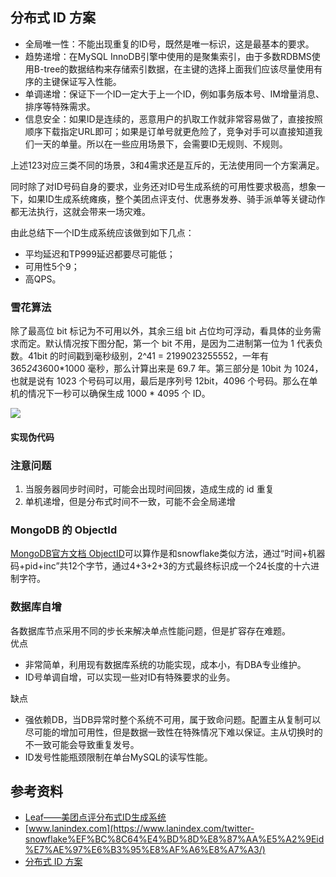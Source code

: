 ## 分布式 ID 方案
- 全局唯一性：不能出现重复的ID号，既然是唯一标识，这是最基本的要求。
- 趋势递增：在MySQL InnoDB引擎中使用的是聚集索引，由于多数RDBMS使用B-tree的数据结构来存储索引数据，在主键的选择上面我们应该尽量使用有序的主键保证写入性能。
- 单调递增：保证下一个ID一定大于上一个ID，例如事务版本号、IM增量消息、排序等特殊需求。
- 信息安全：如果ID是连续的，恶意用户的扒取工作就非常容易做了，直接按照顺序下载指定URL即可；如果是订单号就更危险了，竞争对手可以直接知道我们一天的单量。所以在一些应用场景下，会需要ID无规则、不规则。

上述123对应三类不同的场景，3和4需求还是互斥的，无法使用同一个方案满足。

同时除了对ID号码自身的要求，业务还对ID号生成系统的可用性要求极高，想象一下，如果ID生成系统瘫痪，整个美团点评支付、优惠券发券、骑手派单等关键动作都无法执行，这就会带来一场灾难。

由此总结下一个ID生成系统应该做到如下几点：

- 平均延迟和TP999延迟都要尽可能低；
- 可用性5个9；
- 高QPS。

### 雪花算法
除了最高位 bit 标记为不可用以外，其余三组 bit 占位均可浮动，看具体的业务需求而定。默认情况按下图分配，第一个 bit 不用，是因为二进制第一位为 1 代表负数。41bit 的时间戳到毫秒级别，2^41 = 2199023255552，一年有 365*24*3600*1000 毫秒，那么计算出来是 69.7 年。第三部分是 10bit 为 1024，也就是说有 1023 个号码可以用，最后是序列号 12bit，4096 个号码。那么在单机的情况下一秒可以确保生成 1000 * 4095 个 ID。

![](https://user-gold-cdn.xitu.io/2019/7/20/16c0e1ed6a461619?w=1021&h=346&f=png&s=54352)

#### 实现伪代码

### 注意问题
1. 当服务器同步时间时，可能会出现时间回拨，造成生成的 id 重复
2. 单机递增，但是分布式时间不一致，可能不会全局递增

### MongoDB 的 ObjectId
[MongoDB官方文档 ObjectID](https://docs.mongodb.com/manual/reference/method/ObjectId/#description)可以算作是和snowflake类似方法，通过“时间+机器码+pid+inc”共12个字节，通过4+3+2+3的方式最终标识成一个24长度的十六进制字符。

### 数据库自增
各数据库节点采用不同的步长来解决单点性能问题，但是扩容存在难题。  
优点
- 非常简单，利用现有数据库系统的功能实现，成本小，有DBA专业维护。
- ID号单调自增，可以实现一些对ID有特殊要求的业务。

缺点
- 强依赖DB，当DB异常时整个系统不可用，属于致命问题。配置主从复制可以尽可能的增加可用性，但是数据一致性在特殊情况下难以保证。主从切换时的不一致可能会导致重复发号。
- ID发号性能瓶颈限制在单台MySQL的读写性能。

## 参考资料
- [Leaf——美团点评分布式ID生成系统](https://tech.meituan.com/2017/04/21/mt-leaf.html)
- [www.lanindex.com](https://www.lanindex.com/twitter-snowflake%EF%BC%8C64%E4%BD%8D%E8%87%AA%E5%A2%9Eid%E7%AE%97%E6%B3%95%E8%AF%A6%E8%A7%A3/)
- [分布式 ID 方案](http://www.cnblogs.com/haoxinyue/p/5208136.html)
